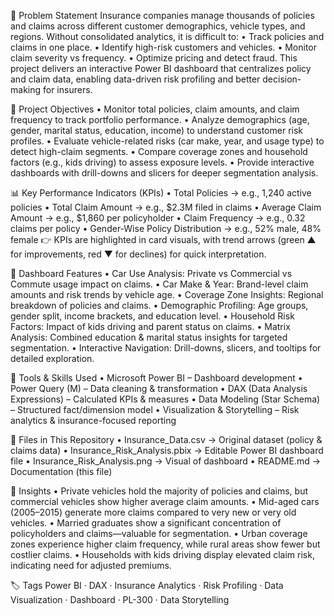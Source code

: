 🧩 Problem Statement
Insurance companies manage thousands of policies and claims across different customer demographics, vehicle types, and regions. Without consolidated analytics, it is difficult to:
•	Track policies and claims in one place.
•	Identify high-risk customers and vehicles.
•	Monitor claim severity vs frequency.
•	Optimize pricing and detect fraud.
This project delivers an interactive Power BI dashboard that centralizes policy and claim data, enabling data-driven risk profiling and better decision-making for insurers.

🎯 Project Objectives
• Monitor total policies, claim amounts, and claim frequency to track portfolio performance.
• Analyze demographics (age, gender, marital status, education, income) to understand customer risk profiles.
• Evaluate vehicle-related risks (car make, year, and usage type) to detect high-claim segments.
• Compare coverage zones and household factors (e.g., kids driving) to assess exposure levels.
• Provide interactive dashboards with drill-downs and slicers for deeper segmentation analysis.

📊 Key Performance Indicators (KPIs)
•	Total Policies → e.g., 1,240 active policies
•	Total Claim Amount → e.g., $2.3M filed in claims
•	Average Claim Amount → e.g., $1,860 per policyholder
•	Claim Frequency → e.g., 0.32 claims per policy
•	Gender-Wise Policy Distribution → e.g., 52% male, 48% female
👉 KPIs are highlighted in card visuals, with trend arrows (green ▲ for improvements, red ▼ for declines) for quick interpretation.

📌 Dashboard Features
• Car Use Analysis: Private vs Commercial vs Commute usage impact on claims.
• Car Make & Year: Brand-level claim amounts and risk trends by vehicle age.
• Coverage Zone Insights: Regional breakdown of policies and claims.
• Demographic Profiling: Age groups, gender split, income brackets, and education level.
• Household Risk Factors: Impact of kids driving and parent status on claims.
• Matrix Analysis: Combined education & marital status insights for targeted segmentation.
• Interactive Navigation: Drill-downs, slicers, and tooltips for detailed exploration.

🧮 Tools & Skills Used
•	Microsoft Power BI – Dashboard development
•	Power Query (M) – Data cleaning & transformation
•	DAX (Data Analysis Expressions) – Calculated KPIs & measures
•	Data Modeling (Star Schema) – Structured fact/dimension model
•	Visualization & Storytelling – Risk analytics & insurance-focused reporting

📂 Files in This Repository
• Insurance_Data.csv → Original dataset (policy & claims data)
• Insurance_Risk_Analysis.pbix → Editable Power BI dashboard file
• Insurance_Risk_Analysis.png → Visual of dashboard
• README.md → Documentation (this file)

🧠 Insights
• Private vehicles hold the majority of policies and claims, but commercial vehicles show higher average claim amounts.
• Mid-aged cars (2005–2015) generate more claims compared to very new or very old vehicles.
• Married graduates show a significant concentration of policyholders and claims—valuable for segmentation.
• Urban coverage zones experience higher claim frequency, while rural areas show fewer but costlier claims.
• Households with kids driving display elevated claim risk, indicating need for adjusted premiums.

🏷 Tags
Power BI · DAX · Insurance Analytics · Risk Profiling · Data Visualization · Dashboard · PL-300 · Data Storytelling

